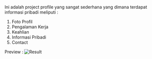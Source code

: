 Ini adalah project profile yang sangat sederhana yang dimana terdapat informasi pribadi meliputi :
1. Foto Profil
2. Pengalaman Kerja
3. Keahlian
4. Informasi Pribadi
5. Contact

Preview :
![Result](https://github.com/mdbicode/Simple-Profile-Page/blob/main/Result.jpeg)
